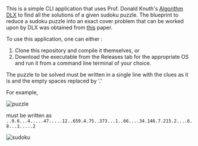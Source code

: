 This is a simple CLI application that uses Prof. Donald Knuth's [Algorithm DLX](https://arxiv.org/abs/cs/0011047) to find all the solutions of a given sudoku puzzle. The blueprint to reduce a sudoku puzzle into an exact cover problem that can be worked upon by DLX was obtained from [this](https://www.kth.se/social/files/58861771f276547fe1dbf8d1/HLaestanderMHarrysson_dkand14.pdf) paper.

To use this application, one can either :
1. Clone this repository and compile it themselves, or
2. Download the executable from the Releases tab for the appropriate OS and run it from a command line terminal of your choice.

The puzzle to be solved must be written in a single line with the clues as it is and the empty spaces replaced by '.'

For example,

![puzzle](https://github.com/BAGUVIX456/sudoku-dlx/assets/85876638/9e2ddf87-fcdb-4211-ba95-7b29a4c0fed4)

must be written as
`..9.6...4.....47.....12..659.4.75..373...1..66....34.146.7.215.2....6.8...1.....2`


![sudoku](https://github.com/BAGUVIX456/sudoku-dlx/assets/85876638/1520ede8-dbbc-4383-acfd-568b800b4163)

